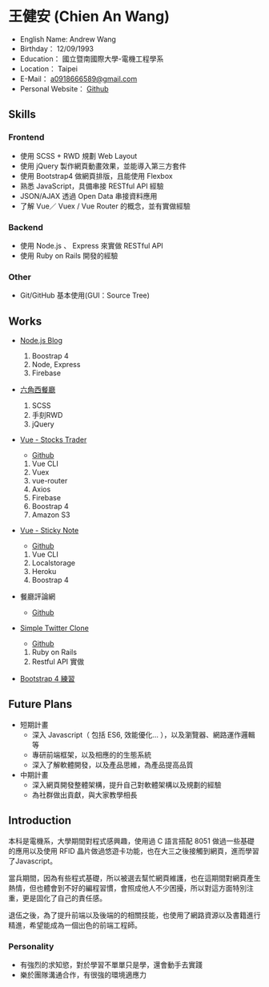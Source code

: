 # 王健安 (Chien An Wang)

- English Name: Andrew Wang
- Birthday： 12/09/1993
- Education： 國立暨南國際大學-電機工程學系
- Location： Taipei
- E-Mail： a0918666589@gmail.com
- Personal Website： [Github](https://github.com/jaw09)


## Skills

### Frontend

- 使用 SCSS + RWD 規劃 Web Layout
- 使用 jQuery 製作網頁動畫效果，並能導入第三方套件
- 使用 Bootstrap4 做網頁排版，且能使用 Flexbox
- 熟悉 JavaScript，具備串接 RESTful API 經驗
- JSON/AJAX 透過 Open Data 串接資料應用
- 了解 Vue／ Vuex / Vue Router 的概念，並有實做經驗

### Backend

- 使用 Node.js 、 Express 來實做 RESTful API
- 使用 Ruby on Rails 開發的經驗
  
### Other

- Git/GitHub 基本使用(GUI：Source Tree)

## Works

- [Node.js Blog](https://github.com/jaw09/node-blog)
  1. Boostrap 4
  2. Node, Express
  3. Firebase

- [六角西餐廳](https://jaw09.github.io/liujiao_restaurant/)
  1. SCSS
  2. 手刻RWD
  3. jQuery

- [Vue - Stocks Trader](http://vue-stocks-trader.s3-website-ap-northeast-1.amazonaws.com)
  - [Github](https://github.com/jaw09/vue-stock-trader)
  1. Vue CLI
  2. Vuex
  3. vue-router
  4. Axios
  5. Firebase
  6. Boostrap 4
  7. Amazon S3

- [Vue - Sticky Note](https://vue-stickynotes.herokuapp.com/)
  - [Github](https://github.com/jaw09/vue-sticky-notes)
  1. Vue CLI
  2. Localstorage
  3. Heroku
  4. Boostrap 4

- 餐廳評論網
  - [Github](https://github.com/jaw09/restaurant_forum)
  
- [Simple Twitter Clone](https://jaw-simple-twitter.herokuapp.com/users/sign_in)
  -  [Github](https://github.com/jaw09/simple-twitter)
  1. Ruby on Rails
  2. Restful API 實做

- [Bootstrap 4 練習](https://codepen.io/jiananwang/pen/vjOXOK?editors=1010)

## Future Plans

- 短期計畫
  - 深入 Javascript（ 包括 ES6, 效能優化... ），以及瀏覽器、網路運作邏輯等
  - 專研前端框架，以及相應的的生態系統
  - 深入了解軟體開發，以及產品思維，為產品提高品質
- 中期計畫
  - 深入網頁開發整體架構，提升自己對軟體架構以及規劃的經驗
  - 為社群做出貢獻，與大家教學相長

## Introduction

本科是電機系，大學期間對程式感興趣，使用過 C 語言搭配 8051 做過一些基礎的應用以及使用 RFID 晶片做過悠遊卡功能，也在大三之後接觸到網頁，進而學習了Javascript。

當兵期間，因為有些程式基礎，所以被選去幫忙網頁維護，也在這期間對網頁產生熱情，但也體會到不好的編程習慣，會照成他人不少困擾，所以對這方面特別注重，更是固化了自己的責任感。

退伍之後，為了提升前端以及後端的的相關技能，也使用了網路資源以及書籍進行精進，希望能成為一個出色的前端工程師。

### Personality

- 有強烈的求知慾，對於學習不單單只是學，還會動手去實踐
- 樂於團隊溝通合作，有很強的環境適應力
